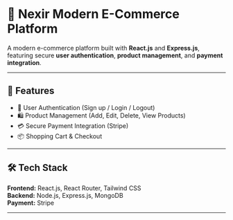 # 🛒 Nexir Modern E-Commerce Platform 

A modern e-commerce platform built with **React.js** and **Express.js**, featuring secure **user authentication**, **product management**, and **payment integration**.

---

## 🚀 Features
- 🔐 User Authentication (Sign up / Login / Logout)
- 🛍️ Product Management (Add, Edit, Delete, View Products)
- 💳 Secure Payment Integration (Stripe)
- 📦 Shopping Cart & Checkout

---

## 🛠️ Tech Stack
**Frontend:** React.js, React Router, Tailwind CSS  
**Backend:** Node.js, Express.js, MongoDB  
**Payment:** Stripe 

---
